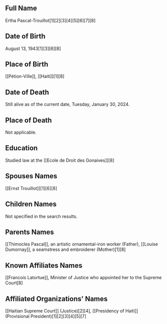 ## Full Name
Ertha Pascal-Trouillot[1][2][3][4][5][6][7][8]

## Date of Birth
August 13, 1943[1][3][6][8]

## Place of Birth
[[Pétion-Ville]], [[Haiti]][1][8]

## Date of Death
Still alive as of the current date, Tuesday, January 30, 2024.

## Place of Death
Not applicable.

## Education
Studied law at the [[Ecole de Droit des Gonaives]][8]

## Spouses Names
[[Ernst Trouillot]][1][6][8]

## Children Names
Not specified in the search results.

## Parents Names
[[Thimocles Pascal]], an artistic ornamental-iron worker (Father),
[[Louise Dumornay]], a seamstress and embroiderer (Mother)[1][8]

## Known Affiliates Names
[[Francois Latortue]], Minister of Justice who appointed her to the Supreme Court[8]

## Affiliated Organizations' Names
[[Haitian Supreme Court]] (Justice)[2][4],
[[Presidency of Haiti]] (Provisional President)[1][2][3][4][5][7]


